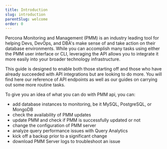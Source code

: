 ```yaml
---
title: Introduction
slug: introduction
parentSlug: welcome
order: 0
---
```


Percona Monitoring and Management (PMM) is an industry leading tool for helping Devs, DevOps, and DBA's make sense of and take action on their database environments. While you can accomplish many tasks using either the PMM user interface or CLI, leveraging the API allows you to integrate it more easily into your broader technology infrastructure.

This guide is designed to enable both those starting off and those who have already succeeded with API integrations but are looking to do more. You will find here our reference of API endpoints as well as our guides on carrying out some more routine tasks.

To give you an idea of what you can do with PMM api, you can:

- add database instances to monitoring, be it MySQL, PostgreSQL, or MongoDB
- check the availability of PMM updates
- update PMM and check if PMM is successfully updated or not
- change the configuration of PMM server
- analyze query performance issues with Query Analytics
- kick off a backup prior to a significant change
- download PMM Server logs to troubleshoot an issue
